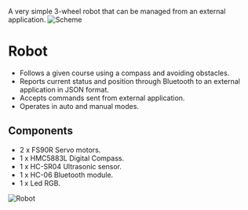 A very simple 3-wheel robot that can be managed from an external application.
![Scheme](https://github.com/albertoft/robot/blob/master/doc/robot-scheme.png)

# Robot
* Follows a given course using a compass and avoiding obstacles.
* Reports current status and position through Bluetooth to an external application in JSON format.
* Accepts commands sent from external application.
* Operates in auto and manual modes.

## Components
* 2 x FS90R Servo motors.
* 1 x HMC5883L Digital Compass.
* 1 x HC-SR04 Ultrasonic sensor.
* 1 x HC-06 Bluetooth module.
* 1 x Led RGB.

![Robot](https://github.com/albertoft/robot/blob/master/doc/img/robot-1.jpg)
